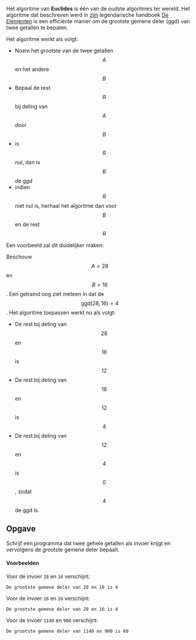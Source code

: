 Het algoritme van **Euclides** is één van de oudste algoritmes ter wereld. Het algoritme dat beschreven werd in <a href='https://nl.wikipedia.org/wiki/Euclides_van_Alexandri%C3%AB' target='_blanc'>zijn</a> legendarische handboek <a href='https://nl.wikipedia.org/wiki/Elementen_(Euclides)' target='_blanc'>De Elementen</a> is een efficiënte manier om de grootste gemene deler (ggd) van twee getallen te bepalen.

Het algoritme werkt als volgt:

- Noem het grootste van de twee getallen $$A$$ en het andere $$B$$
- Bepaal de rest $$R$$ bij deling van $$A$$ door $$B$$
- is $$R$$ nul, dan is $$B$$ de ggd
- indien $$R$$ niet nul is, herhaal het algoritme dan voor $$B$$ en de rest $$R$$

Een voorbeeld zal dit duidelijker maken:

Beschouw $$A = 28$$ en $$B = 16$$. Een getraind oog ziet meteen in dat de $$\text{ggd}(28,16) = 4$$. Het algoritme toepassen werkt nu als volgt:

- De rest bij deling van $$28$$ en $$16$$ is $$12$$
- De rest bij deling van $$16$$ en $$12$$ is $$4$$
- De rest bij deling van $$12$$ en $$4$$ is $$0$$, zodat $$4$$ de ggd is.

## Opgave

Schrijf een programma dat twee gehele getallen als invoer krijgt en vervolgens de grootste gemene deler bepaalt.

#### Voorbeelden
Voor de invoer `28` en `16` verschijnt:
```
De grootste gemene deler van 28 en 16 is 4
```
Voor de invoer `16` en `28` verschijnt:
```
De grootste gemene deler van 28 en 16 is 4
```
Voor de invoer `1140` en `900` verschijnt:
```
De grootste gemene deler van 1140 en 900 is 60
```
